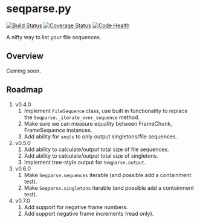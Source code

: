 # seqparse.py

[![Build Status](https://travis-ci.org/hoafaloaf/seqparse.svg?branch=master)](https://travis-ci.org/hoafaloaf/seqparse) [![Coverage Status](https://coveralls.io/repos/github/hoafaloaf/seqparse/badge.svg)](https://coveralls.io/github/hoafaloaf/seqparse) [![Code Health](https://landscape.io/github/hoafaloaf/seqparse/develop/landscape.svg?style=flat)](https://landscape.io/github/hoafaloaf/seqparse)


A nifty way to list your file sequences.

## Overview

Coming soon.

## Roadmap

1. v0.4.0
    1. Implement `FileSequence` class, use built in functionality to replace
       the `Seqparse._iterate_over_sequence` method.
    1. Make sure we can measure equality between FrameChunk, FrameSequence
    instances.
    1. Add ability for `seqls` to only output singletons/file sequences.
1. v0.5.0
    1. Add ability to calculate/output total size of file sequences.
    1. Add ability to calculate/output total size of singletons.
    1. Implement tree-style output for `Seqparse.output`.
1. v0.6.0
    1. Make `Seqparse.sequences` iterable (and possible add a containment
       test).
    1. Make `Seqparse.singletons` iterable (and possible add a containment
       test).
1. v0.7.0
    1. Add support for negative frame numbers.
    1. Add support negative frame increments (read only).
